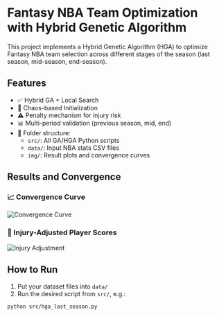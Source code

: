 # Fantasy NBA Team Optimization with Hybrid Genetic Algorithm

This project implements a Hybrid Genetic Algorithm (HGA) to optimize Fantasy NBA team selection across different stages of the season (last season, mid-season, end-season).

## Features
- ✅ Hybrid GA + Local Search
- 🔁 Chaos-based Initialization
- ⚠️ Penalty mechanism for injury risk
- 📊 Multi-period validation (previous season, mid, end)
- 📁 Folder structure:
  - `src/`: All GA/HGA Python scripts
  - `data/`: Input NBA stats CSV files
  - `img/`: Result plots and convergence curves



## Results and Convergence

### 📈 Convergence Curve
![Convergence Curve](img/convergence_this_season_mid.png)

### 🏀 Injury-Adjusted Player Scores
![Injury Adjustment](img/injury_adjusted_players.png)

## How to Run
1. Put your dataset files into `data/`
2. Run the desired script from `src/`, e.g.:
```bash
python src/hga_last_season.py

